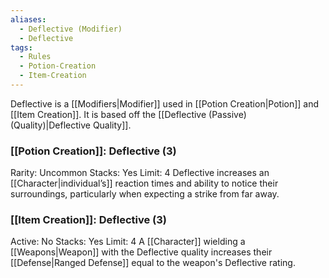 ```yaml
---
aliases:
  - Deflective (Modifier)
  - Deflective
tags:
  - Rules
  - Potion-Creation
  - Item-Creation
---
```

Deflective is a [[Modifiers|Modifier]] used in [[Potion Creation|Potion]] and [[Item Creation]]. It is based off the [[Deflective (Passive) (Quality)|Deflective Quality]].

### [[Potion Creation]]: Deflective (3)
Rarity: Uncommon
Stacks: Yes
Limit: 4
Deflective increases an [[Character|individual’s]] reaction times and ability to notice their surroundings, particularly when expecting a strike from far away.

### [[Item Creation]]: Deflective (3)
Active: No
Stacks: Yes
Limit: 4
A [[Character]] wielding a [[Weapons|Weapon]] with the Deflective quality increases their [[Defense|Ranged Defense]] equal to the weapon's Deflective rating.